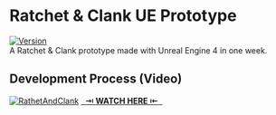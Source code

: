 # Ratchet & Clank UE Prototype
[![Version](https://img.shields.io/badge/Version-1.0.2-3FB911?style=flat&logo&logoColor=white&labelColor=4d4d4d)](https://github.com/gerlogu/RatchetAndClank-UE-Prototype/releases/tag/v1.0.2)</br>
A Ratchet & Clank prototype made with Unreal Engine 4 in one week.

## Development Process (Video)
[![RathetAndClank](https://img.youtube.com/vi/ZwETNuz7orI/0.jpg)](https://www.youtube.com/watch?v=ZwETNuz7orI)
[&nbsp;&nbsp;**⇥ WATCH HERE ⇤**&nbsp;&nbsp;](https://www.youtube.com/watch?v=ZwETNuz7orI)
